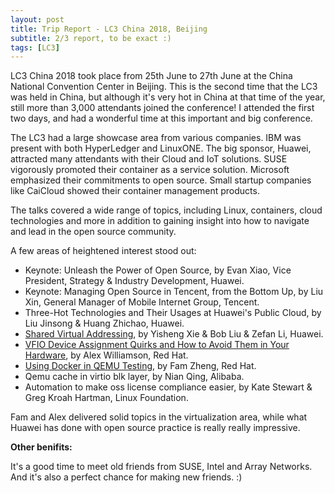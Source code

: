 ```yaml
---
layout: post
title: Trip Report - LC3 China 2018, Beijing
subtitle: 2/3 report, to be exact :)
tags: [LC3]
---
```


LC3 China 2018 took place from 25th June to 27th June at the China
National Convention Center in Beijing. This is the second time that the
LC3 was held in China, but although it's very hot in China at that time
of the year, still more than 3,000 attendants joined the conference!
I attended the first two days, and had a wonderful time at this
important and big conference.

The LC3 had a large showcase area from various companies. IBM was
present with both HyperLedger and LinuxONE. The big sponsor, Huawei,
attracted many attendants with their Cloud and IoT solutions. SUSE
vigorously promoted their container as a service solution. Microsoft
emphasized their commitments to open source. Small startup companies
like CaiCloud showed their container management products.

The talks covered a wide range of topics, including Linux, containers,
cloud technologies and more in addition to gaining insight into how to
navigate and lead in the open source community.

A few areas of heightened interest stood out:
* Keynote: Unleash the Power of Open Source,
  by Evan Xiao, Vice President, Strategy & Industry Development, Huawei.
* Keynote: Managing Open Source in Tencent, from the Bottom Up,
  by Liu Xin, General Manager of Mobile Internet Group, Tencent.
* Three-Hot Technologies and Their Usages at Huawei's Public Cloud,
  by Liu Jinsong & Huang Zhichao, Huawei.
* [Shared Virtual Addressing](https://schd.ws/hosted_files/lc32018/e0/LinuxCon18_Share_Virtual_Address.pdf),
  by Yisheng Xie & Bob Liu & Zefan Li, Huawei.
* [VFIO Device Assignment Quirks and How to Avoid Them in Your Hardware](https://schd.ws/hosted_files/lc32018/4b/lc32018-Williamson-VFIO-Quirks.pdf),
  by Alex Williamson, Red Hat.
* [Using Docker in QEMU Testing](https://schd.ws/hosted_files/lc32018/44/Using%20Docker%20in%20QEMU%20Testing.pdf),
  by Fam Zheng, Red Hat.
* Qemu cache in virtio blk layer, by Nian Qing, Alibaba.
* Automation to make oss license compliance easier,
  by Kate Stewart & Greg Kroah Hartman, Linux Foundation.

Fam and Alex delivered solid topics in the virtualization area, while
what Huawei has done with open source practice is really really
impressive.

**Other benifits:**

It's a good time to meet old friends from SUSE, Intel and Array
Networks. And it's also a perfect chance for making new friends. :)
